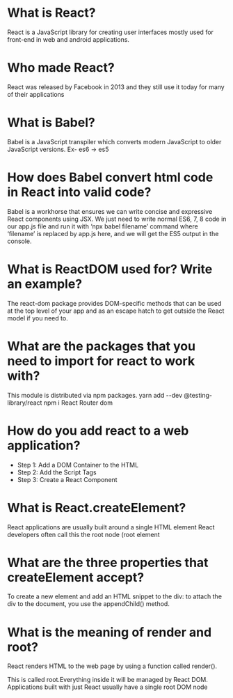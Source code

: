 # What is React?
React is a JavaScript library for creating user interfaces mostly used for front-end in web and android applications.

# Who made React?
React was released by Facebook in 2013 and they still use it today for many of their applications

# What is Babel?
Babel is a JavaScript transpiler which converts modern JavaScript to older JavaScript versions.
Ex- es6 -> es5

# How does Babel convert html code in React into valid code?
Babel is a workhorse that ensures we can write concise and expressive React components using JSX. We just need to write normal ES6, 7, 8 code in our app.js file and run it with ‘npx babel filename’ command where ‘filename’ is replaced by app.js here, and we will get the ES5 output in the console. 

# What is ReactDOM used for? Write an example?
The react-dom package provides DOM-specific methods that can be used at the top level of your app and as an escape hatch to get outside the React model if you need to.

# What are the packages that you need to import for react to work with?
This module is distributed via npm packages.
yarn add --dev @testing-library/react
npm i React Router dom

# How do you add react to a web application?
- Step 1: Add a DOM Container to the HTML
- Step 2: Add the Script Tags
- Step 3: Create a React Component

# What is React.createElement?
React applications are usually built around a single HTML element React developers often call this the root node (root element

# What are the three properties that createElement accept?
To create a new element and add an HTML snippet to the div: to attach the div to the document, you use the appendChild() method.

# What is the meaning of render and root?
React renders HTML to the web page by using a function called render().

<div id="root"></div> This is called root.Everything inside it will be managed by React DOM. Applications built with just React usually have a single root DOM node
